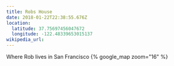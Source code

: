 ```yaml
---
title: Robs House
date: 2018-01-22T22:38:55.676Z
location: 
  latitude: 37.75697456047672
  longitude: -122.48339653015137
wikipedia_url: 
---
```

Where Rob lives in San Francisco
{% google_map zoom="16" %}
